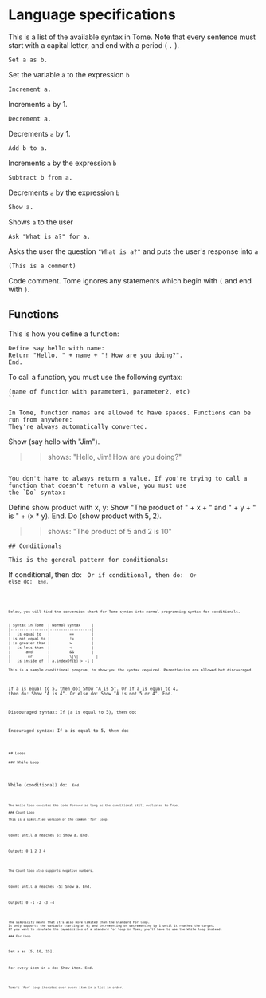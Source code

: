 # Language specifications

This is a list of the available syntax in Tome. Note that every sentence must start with a capital letter, and end with
a period ( `.` ).

```
Set a as b.
```

Set the variable `a` to the expression `b`

```
Increment a.
```

Increments `a` by 1.

```
Decrement a.
```

Decrements `a` by 1.

```
Add b to a.
```

Increments `a` by the expression `b`

```
Subtract b from a.
```

Decrements `a` by the expression `b`


```
Show a.
```

Shows `a` to the user


```
Ask "What is a?" for a.
```

Asks the user the question `"What is a?"` and puts the user's response into `a`

```
(This is a comment)
```

Code comment. Tome ignores any statements which begin with `(` and end with `)`.


## Functions

This is how you define a function:
```
Define say hello with name:
Return "Hello, " + name + "! How are you doing?".
End.
```

To call a function, you must use the following syntax:
```
(name of function with parameter1, parameter2, etc)
``

In Tome, function names are allowed to have spaces. Functions can be run from anywhere:
They're always automatically converted.

```
Show (say hello with "Jim").

>> shows: "Hello, Jim! How are you doing?"
```

You don't have to always return a value. If you're trying to call a function that doesn't return a value, you must use
the `Do` syntax:

```
Define show product with x, y:
Show "The product of " + x + " and " + y + " is " + (x * y).
End.
Do (show product with 5, 2).

>> shows: "The product of 5 and 2 is 10"
```
## Conditionals

This is the general pattern for conditionals:
```
If conditional, then do:
    <code>
Or if conditional, then do:
    <code>
Or else do:
    <code>
End.
```


Below, you will find the conversion chart for Tome syntax into normal programming syntax for conditionals.


| Syntax in Tome  | Normal syntax     |
|-----------------|-------------------|
|   is equal to   |         ==        |
| is not equal to |         !=        |
| is greater than |         >         |
|   is less than  |         <         |
|       and       |         &&        |
|        or       |         \|\|        |
|   is inside of  | a.indexOf(b) > -1 |

This is a sample conditional program, to show you the syntax required. Parenthesies are allowed but discouraged.
```
If a is equal to 5, then do:
Show "A is 5".
Or if a is equal to 4, then do:
Show "A is 4".
Or else do:
Show "A is not 5 or 4".
End.

Discouraged syntax:
If (a is equal to 5), then do:

Encouraged syntax:
If a is equal to 5, then do:
```

## Loops

### While Loop


```
While (conditional) do:
    <code>
End.
```

The While loop executes the code forever as long as the conditional still evaluates to True.

### Count Loop

This is a simplified version of the common `for` loop.

```
Count until a reaches 5:
Show a.
End.

Output:
0 1 2 3 4
```

The Count loop also supports negative numbers.

```
Count until a reaches -5:
Show a.
End.

Output:
0 -1 -2 -3 -4
```

The simplicity means that it's also more limited than the standard For loop.
It only supports the variable starting at 0; and incrementing or decrementing by 1 until it reaches the target.
If you want to simulate the capabilities of a standard For loop in Tome, you'll have to use the While loop instead.

### For Loop

```
Set a as [5, 10, 15].

For every item in a do:
Show item.
End.
```

Tome's `For` loop iterates over every item in a list in order.

